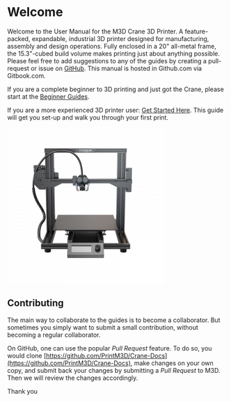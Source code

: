 # Welcome

Welcome to the User Manual for the M3D Crane 3D Printer. A feature-packed, expandable, industrial 3D printer designed for manufacturing, assembly and design operations. Fully enclosed in a 20" all-metal frame, the 15.3"-cubed build volume makes printing just about anything possible. Please feel free to add suggestions to any of the guides by creating a pull-request or issue on [GitHub](https://github.com/PrintM3D/Crane-Docs/issues). This manual is hosted in Github.com via Gitbook.com.

If you are a complete beginner to 3D printing and just got the Crane, please start at the [Beginner Guides](beginner-guides/).

If you are a more experienced 3D printer user: [Get Started Here](https://m3d.gitbook.io/promega-docs/getting-started). This guide will get you set-up and walk you through your first print.



![](.gitbook/assets/4xq0lrj8d0ayncvp4r4n6kfrsstfsy7gbjmumcd4.png)

## Contributing

The main way to collaborate to the guides is to become a collaborator. But sometimes you simply want to submit a small contribution, without becoming a regular collaborator.

On GitHub, one can use the popular _Pull Request_ feature. To do so, you would clone [https://github.com/PrintM3D/Crane-Docs](https://github.com/PrintM3D/Crane-Docs), make changes on your own copy, and submit back your changes by submitting a _Pull Request_ to M3D. Then we will review the changes accordingly.

Thank you

